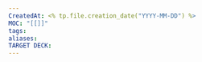 ```yaml
---
CreatedAt: <% tp.file.creation_date("YYYY-MM-DD") %>
MOC: "[[]]"
tags: 
aliases: 
TARGET DECK:
---
```

